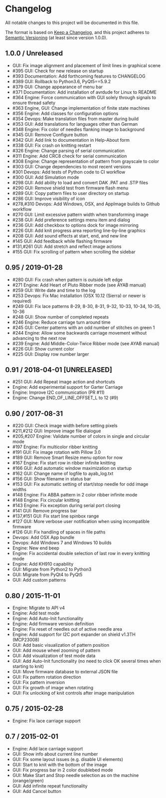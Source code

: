 # Changelog

All notable changes to this project will be documented in this file.

The format is based on [Keep a Changelog](https://keepachangelog.com/en/1.0.0/),
and this project adheres to [Semantic Versioning](https://semver.org/spec/v2.0.0.html)
(at least since version 1.0.0).

## 1.0.0 / Unreleased

* GUI: Fix image alignment and placement of limit lines in graphical scene
* #395 GUI: Check for new release on startup
* #393 Documentation: Add forthcoming features to CHANGELOG
* #389 GUI: Rollback to Python3.6, PyQt5==5.9.2
* #379 GUI: Change appearance of menu bar
* #371 Documentation: Add installation of avrdude for Linux to README
* #364 Engine: Force communication with GUI solely through signals
  to ensure thread safety
* #363 Engine, GUI: Change implementation of finite state machines
* #356 Engine: Add classes for configuration options
* #354 Devops: Make translation files from master during build
* #353 GUI: Add translations for languages other than German
* #348 Engine: Fix color of needles flanking image to background
* #345 GUI: Remove Configure button
* #342 GUI: Add link to documentation in Help-About form
* #338 GUI: Fix crash on knitting restart
* #326 Engine: Change parsing of serial communication
* #311 Engine: Add CRC8 check for serial communication
* #308 Engine: Change representation of pattern from grayscale to color
* #303 GUI: Change dependencies to most recent versions
* #301 Devops: Add tests of Python code to CI workflow
* #300 GUI: Add Simulation mode
* #298 GUI: Add ability to load and convert DAK .PAT and .STP files
* #290 GUI: Remove shield test from firmware flash menu
* #289 GUI: Copy pattern files to user directory on startup
* #286 GUI: Improve visibility of icon
* #278,#310 Devops: Add Windows, OSX, and AppImage builds to Github workflow
* #270 GUI: Limit excessive pattern width when transforming image
* #238 GUI: Add preference settings menu item and dialog
* #236 GUI: Add checkbox to options dock for image mirroring
* #226 GUI: Add knit progress area reporting line-by-line graphics
* #208 GUI: Add sound effects at start, end, and new line
* #145 GUI: Add feedback while flashing firmware
* #131,#261 GUI: Add stretch and reflect image actions
* #155 GUI: Fix scrolling of pattern when scrolling the sidebar

## 0.95 / 2019-01-28

* #280 GUI: Fix crash when pattern is outside left edge
* #271 Engine: Add Heart of Pluto Ribber mode (see AYAB manual)
* #259 GUI: Write date and time to the log
* #253 Devops: Fix Mac installation (OSX 10.12 (Sierra) or newer is required)
* #249 GUI: Fix lace patterns 8-29, 8-30, 8-31, 9-32, 10-33, 10-34, 10-35,
  10-36
* #248 GUI: Show number of completed repeats
* #246 Engine: Reduce carriage turn around time
* #245 GUI: Center patterns with an odd number of stitches on green 1
* #244 Engine: Allow some backwards carriage movement without advancing to the
  next row
* #239 Engine: Add Middle-Color-Twice Ribber mode (see AYAB manual)
* #226 GUI: Show current color
* #225 GUI: Display row number larger

## 0.91 / 2018-04-01 [UNRELEASED]

* #251 GUI: Add Repeat image action and shortcuts
* Engine: Add experimental support for Garter Carriage
* Engine: Improve I2C communication (PR #11)
* Engine: Change END_OF_LINE_OFFSET_L to 12 (#9)

## 0.90 / 2017-08-31

* #220 GUI: Check image width before setting pixels
* #211,#212 GUI: Improve image file dialogue
* #205,#207 Engine: Validate number of colors in single and circular mode
* #197 Engine: Fix multicolor ribber knitting
* #191 GUI: Fix image rotation with Pillow 3.0
* #189 GUI: Remove Smart Resize menu option for now
* #167 Engine: Fix start row in ribber infinite knitting
* #166 GUI: Add automatic window maximization on startup
* #162 GUI: Change name of logfile to ayab_log.txt
* #156 GUI: Show filename in status bar
* #153 GUI: Fix automatic setting of start/stop needle for odd image widths
* #148 Engine: Fix ABBA pattern in 2 color ribber infinite mode
* #148 Engine: Fix circular knitting
* #143 Engine: Fix exception during serial port closing
* #141 GUI: Remove progress bar
* #137,#151 GUI: Fix start line spinbox range
* #127 GUI: More verbose user notification when using incompatible firmware
* #126 GUI: Fix handling of spaces in file paths
* Devops: Add OSX App bundle
* Devops: Add Windows 7 and Windows 10 builds
* Engine: New end beep
* Engine: Fix accidental double selection of last row in every knitting mode
* Engine: Add KH910 capability
* GUI: Migrate from Python2 to Python3
* GUI: Migrate from PyQt4 to PyQt5
* GUI: Add custom patterns

## 0.80 / 2015-11-01

* Engine: Migrate to API v4
* Engine: Add test mode
* Engine: Add Auto-Init functionality
* Engine: Add firmware version definition
* Engine: Fix reset of needles out of active needle area
* Engine: Add support for I2C port expander on shield v1.3TH (MCP23008)
* GUI: Add basic visualization of pattern position
* GUI: Add mouse wheel zooming of pattern
* GUI: Add visualization of test mode data
* GUI: Add Auto-Init functionality (no need to click OK several times when
  starting to knit)
* GUI: Move firmware database to external JSON file
* GUI: Fix pattern rotation direction
* GUI: Fix pattern inversion
* GUI: Fix growth of image when rotating
* GUI: Fix unlocking of knit controls after image manipulation

## 0.75 / 2015-02-28

* Engine: Fix lace carriage support

## 0.7 / 2015-02-01

* Engine: Add lace carriage support
* GUI: Show info about current line number
* GUI: Fix some layout issues (e.g. disable UI elements)
* GUI: Start to knit with the bottom of the image
* GUI: Fix progress bar in 2 color doublebed mode
* GUI: Make Start and Stop needle selection as on the machine (orange/green)
* GUI: Add infinite repeat functionality
* GUI: Add Cancel button

